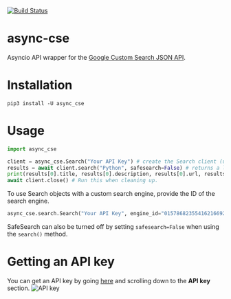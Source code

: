 [![Build Status](https://travis-ci.org/crrapi/async-cse.png?branch=master)](https://travis-ci.org/crrapi/async-cse)
# async-cse
Asyncio API wrapper for the [Google Custom Search JSON API](https://developers.google.com/custom-search/v1/overview).
# Installation
`pip3 install -U async_cse`
# Usage
```python
import async_cse

client = async_cse.Search("Your API Key") # create the Search client (uses Google by default!)
results = await client.search("Python", safesearch=False) # returns a list of async_cse.Result objects
print(results[0].title, results[0].description, results[0].url, results[0].image_url) # Title, snippet, URL, and Image URL
await client.close() # Run this when cleaning up.
```
To use Search objects with a custom search engine, provide the ID of the search engine.
```python
async_cse.search.Search("Your API Key", engine_id="015786823554162166929:mywctwj8es4")
```
SafeSearch can also be turned off by setting `safesearch=False` when using the `search()` method.
# Getting an API key
You can get an API key by going [here](https://developers.google.com/custom-search/v1/overview) and scrolling down to the **API key** section.
![API key](https://i.imgur.com/pHXFiI8.png "Getting an API key")
